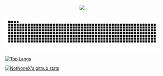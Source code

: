 <h1 align="center">
  <a href="https://github.com/NotNoneX">
    <img src="https://readme-typing-svg.herokuapp.com?color=%2336BCF7&lines=我不怕走夜路,我怕站在人群中.">
  </a>
</h1>

![snake](https://raw.githubusercontent.com/NotNoneX/NotNoneX/master/assets/github-contribution-grid-snake.svg)

[![Top Langs](https://github-readme-stats.vercel.app/api/top-langs/?username=NotNoneX&layout=compact)](https://github.com/NotNoneX)


[![NotNoneX's github stats](https://github-readme-stats.vercel.app/api?username=NotNoneX)](https://github.com/NotNoneX)
